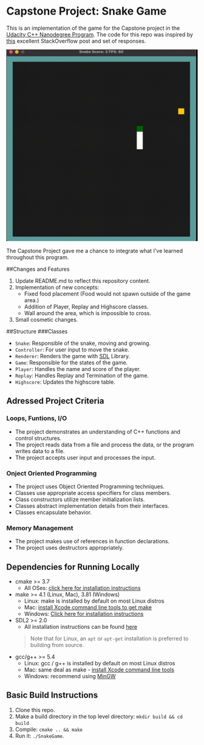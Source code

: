 # Capstone Project: Snake Game

This is an implementation of the game for the Capstone project in the [Udacity C++ Nanodegree Program](https://www.udacity.com/course/c-plus-plus-nanodegree--nd213). The code for this repo was inspired by [this](https://codereview.stackexchange.com/questions/212296/snake-game-in-c-with-sdl) excellent StackOverflow post and set of responses.

<img src="Snake.gif"/>

The Capstone Project gave me a chance to integrate what I've learned throughout this program.

##Changes and Features
1. Update README.md to reflect this repository content.
2. Implementation of new concepts:
    * Fixed food placement (Food would not spawn outside of the game area.)
    * Addition of Player, Replay and Highscore classes.
    * Wall around the area, which is impossible to cross.
3. Small cosmetic changes.

##Structure
###Classes
* `Snake`: Responsible of the snake, moving and growing.
* `Controller`: For user input to move the snake.
* `Renderer`: Renders the game with [SDL](https://www.libsdl.org) Library.
* `Game`: Responsible for the states of the game.
* `Player`: Handles the name and score of the player.
* `Replay`: Handles Replay and Termination of the game.
* `Highscore`: Updates the highscore table.


## Adressed Project Criteria
### Loops, Funtions, I/O
* The project demonstrates an understanding of C++ functions and control structures.
* The project reads data from a file and process the data, or the program writes data to a file.
* The project accepts user input and processes the input.

### Onject Oriented Programming
* The project uses Object Oriented Programming techniques.
* Classes use appropriate access specifiers for class members.
* Class constructors utilize member initialization lists.
* Classes abstract implementation details from their interfaces.
* Classes encapsulate behavior.

### Memory Management
* The project makes use of references in function declarations.
* The project uses destructors appropriately.

## Dependencies for Running Locally

* cmake >= 3.7
  * All OSes: [click here for installation instructions](https://cmake.org/install/)
* make >= 4.1 (Linux, Mac), 3.81 (Windows)
  * Linux: make is installed by default on most Linux distros
  * Mac: [install Xcode command line tools to get make](https://developer.apple.com/xcode/features/)
  * Windows: [Click here for installation instructions](http://gnuwin32.sourceforge.net/packages/make.htm)
* SDL2 >= 2.0
  * All installation instructions can be found [here](https://wiki.libsdl.org/Installation)
  >Note that for Linux, an `apt` or `apt-get` installation is preferred to building from source. 
* gcc/g++ >= 5.4
  * Linux: gcc / g++ is installed by default on most Linux distros
  * Mac: same deal as make - [install Xcode command line tools](https://developer.apple.com/xcode/features/)
  * Windows: recommend using [MinGW](http://www.mingw.org/)

## Basic Build Instructions

1. Clone this repo.
2. Make a build directory in the top level directory: `mkdir build && cd build`
3. Compile: `cmake .. && make`
4. Run it: `./SnakeGame`.

